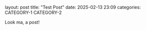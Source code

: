 layout: post
title: "Test Post"
date: 2025-02-13 23:09
categories: CATEGORY-1 CATEGORY-2

Look ma, a post!

